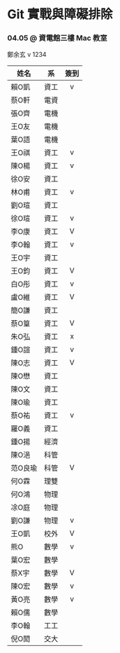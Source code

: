 # Git 實戰與障礙排除
### 04.05 @ 資電館三樓 Mac 教室

鄭余玄 v
1234

姓名 | 系  | 簽到
--- | --- | :-:
賴O凱	| 資工 | v
蔡O軒	| 電資 |
張O齊	| 電機 |
王O友	| 電機 |
葉O語	| 電機 |
王O祺	| 資工 | v
陳O楊	| 資工 | v
徐O安	| 資工 |
林O甫	| 資工 | v
劉O瑄	| 資工 | 
徐O瑄	| 資工 | v
李O康	| 資工 | V
李O翰	| 資工 | v
王O宇	| 資工 |
王O鈞	| 資工 | V
白O彤	| 資工 | v
盧O維	| 資工 | V
簡O謙	| 資工 |
蔡O篁	| 資工 |V
朱O弘	| 資工 | x
鍾O諠	| 資工 | v
陳O志	| 資工 |V
陳O懋	| 資工 |
陳O文	| 資工 |
陳O瑜	| 資工 |
蔡O祐	| 資工 | v
羅O義	| 資工 |
鍾O揚	| 經濟 |
陳O浥	| 科管 |
范O良瑜 | 科管 | V
何O霖	| 理雙 |
何O鴻	| 物理 |
凃O庭	| 物理 |
劉O謙	| 物理 | v
王O凱	| 校外 | V
熊O  | 數學 | v
葉O宏	| 數學 |
蔡X宇	| 數學 | V
陳O宏	| 數學 | v
黃O亮	| 數學 | v
賴O儒	| 數學 |
李O翰	| 工工 |
倪O閎	| 交大 |
